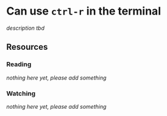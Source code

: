 # Can use `ctrl-r` in the terminal
_description tbd_
## Resources
### Reading
_nothing here yet, please add something_
### Watching
_nothing here yet, please add something_
